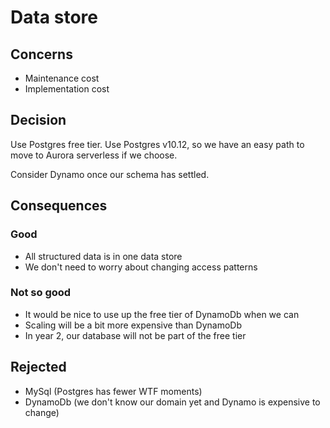 # Data store

## Concerns

* Maintenance cost
* Implementation cost

## Decision

Use Postgres free tier. Use Postgres v10.12, so we have an easy path
to move to Aurora serverless if we choose.

Consider Dynamo once our schema has settled.

## Consequences

### Good

* All structured data is in one data store
* We don't need to worry about changing access patterns

### Not so good

* It would be nice to use up the free tier of DynamoDb when we can
* Scaling will be a bit more expensive than DynamoDb
* In year 2, our database will not be part of the free tier

## Rejected

* MySql (Postgres has fewer WTF moments)
* DynamoDb (we don't know our domain yet and Dynamo is expensive to change)

